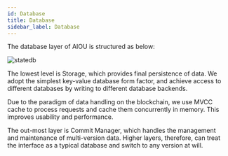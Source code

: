 ```yaml
---
id: Database
title: Database
sidebar_label: Database
---
```


The database layer of AIOU is structured as below:

![statedb](assets/2-intro-of-aiou/Database/statedb.png)

The lowest level is Storage, which provides final persistence of data. We adopt the simplest key-value database form factor, and achieve access to different databases by writing to different database backends.

Due to the paradigm of data handling on the blockchain, we use MVCC cache to process requests and cache them concurrently in memory. This improves usability and performance.

The out-most layer is Commit Manager, which handles the management and maintenance of multi-version data. Higher layers, therefore, can treat the interface as a typical database and switch to any version at will.
